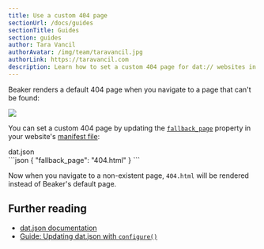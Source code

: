 ```yaml
---
title: Use a custom 404 page
sectionUrl: /docs/guides
sectionTitle: Guides
section: guides
author: Tara Vancil
authorAvatar: /img/team/taravancil.jpg
authorLink: https://taravancil.com
description: Learn how to set a custom 404 page for dat:// websites in the Beaker Browser
---
```


Beaker renders a default 404 page when you navigate to a page that can't be found:

<img src="/img/docs/guides/not-found.png" />

You can set a custom 404 page by updating the [`fallback_page`](/docs/apis/manifest#fallback-page) property in your website's [manifest file](/docs/apis/manifest):

<figcaption class="code">dat.json</figcaption>
```json
{
  "fallback_page": "404.html"
}
```

Now when you navigate to a non-existent page, `404.html` will be rendered instead of Beaker's default page.

## Further reading

- [dat.json documentation](/docs/apis/manifest)
- [Guide: Updating dat.json with `configure()`](TODO)